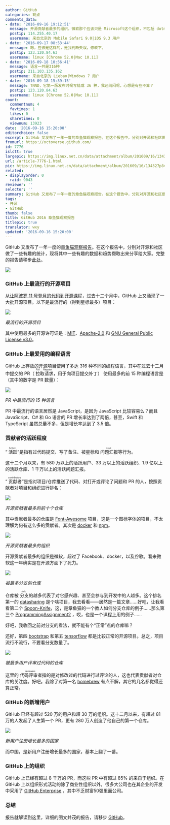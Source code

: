 ```yaml
---
author: GitHub
categories: 观点
comments_data:
- date: '2016-09-16 19:12:51'
  message: 开源贡献者最多的组织，微软那个应该只是 Microsoft这个组织，不包括 dotnet 这个组织吧
  postip: 114.255.40.17
  username: 来自北京的 Mobile Safari 9.0|iOS 9.3 用户
- date: '2016-09-17 08:53:44'
  message: 嗯，应该是这样的，是我判断失误，修改下。
  postip: 123.120.84.63
  username: linux [Chrome 52.0|Mac 10.11]
- date: '2016-09-18 10:56:41'
  message: 语言一共是316种
  postip: 211.103.135.162
  username: 来自北京的 Liebao|Windows 7 用户
- date: '2016-09-18 15:39:15'
  message: TNND，它第一版发布时候写错成 36 种，我还纳闷呢，心想是有些不算？
  postip: 123.120.84.63
  username: linux [Chrome 52.0|Mac 10.11]
count:
  commentnum: 4
  favtimes: 1
  likes: 0
  sharetimes: 0
  viewnum: 13923
date: '2016-09-16 15:20:00'
editorchoice: false
excerpt: GitHub 又发布了一年一度的章鱼猫观察报告。在这个报告中，分别对开源和社区做了一些有趣的统计，现将其中一些有趣的数据和趋势撷取出来分享给大家。
fromurl: https://octoverse.github.com/
id: 7776
islctt: true
largepic: https://img.linux.net.cn/data/attachment/album/201609/16/134327p8vbxk87v7vp9bvp.jpg
url: /article-7776-1.html
pic: https://img.linux.net.cn/data/attachment/album/201609/16/134327p8vbxk87v7vp9bvp.jpg.thumb.jpg
related:
- displayorder: 0
  raid: 9043
reviewer: ''
selector: ''
summary: GitHub 又发布了一年一度的章鱼猫观察报告。在这个报告中，分别对开源和社区做了一些有趣的统计，现将其中一些有趣的数据和趋势撷取出来分享给大家。
tags:
- 开源
- GitHub
thumb: false
title: GitHub 2016 章鱼猫观察报告
titlepic: true
translator: wxy
updated: '2016-09-16 15:20:00'
---
```


GitHub 又发布了一年一度的[章鱼猫观察报告](https://octoverse.github.com/)。在这个报告中，分别对开源和社区做了一些有趣的统计，现将其中一些有趣的数据和趋势撷取出来分享给大家。完整的报告请移步[此处](https://octoverse.github.com/)。


![](/data/attachment/album/201609/16/134327p8vbxk87v7vp9bvp.jpg)


### GitHub 上最流行的开源项目


从[让阿波罗 11 号登月的代码](https://github.com/chrislgarry/Apollo-11)到[开源课程](https://github.com/FreeCodeCamp/FreeCodeCamp)，过去十二个月中，GitHub 上又涌现了一大批开源项目。以下是最流行的（得到星标最多）项目：


![](/data/attachment/album/201609/16/135241qlxxe1qrzigasaee.jpg)


*最流行的开源项目*


其中使用最多的开源许可证是：[MIT](http://choosealicense.com/licenses/mit/)、[Apache-2.0](http://choosealicense.com/licenses/apache-2.0/) 和 [GNU General Public License v3.0](http://choosealicense.com/licenses/gpl-3.0/)。


### GitHub 上最爱用的编程语言


GitHub 上存放的开源项目使用了多达 316 种不同的编程语言，其中在过去十二月中提交的 PR（<ruby> 拉取请求 <rp>  （ </rp> <rt>  Pull Request </rt> <rp>  ） </rp></ruby>，用于向项目提交补丁） 使用最多的前 15 种编程语言是（其中的数字是 PR 数量）：


![](/data/attachment/album/201609/16/140520jz9n9wwppp8pqp7p.jpg)


*PR 中最流行的 15 种语言*


PR 中最流行的语言居然是 JavaScript，是因为 JavaScript 比较容易么？而且 JavaScript、C# 和 Go 语言的 PR 增长率达到了两倍，甚至，Swift 和 TypeScript 虽然总量不多，但是增长率达到了 3.5 倍。


### 贡献者的活跃程度


“<ruby> 活跃 <rp>  （ </rp> <rt>  Active </rt> <rp>  ） </rp></ruby>”是指有过代码提交、写了备注、被星标和<ruby> 问题汇报 <rp>  （ </rp> <rt>  issue </rt> <rp>  ） </rp></ruby>等行为。


这十二个月以来，有 580 万以上的活跃用户、33 万以上的活跃组织、1.9 亿以上的活跃仓库、1 千万以上的活跃问题汇报。


“<ruby> 贡献者 <rp>  （ </rp> <rt>  contributors </rt> <rp>  ） </rp></ruby>”是指对项目/仓库推送了代码、对打开或评论了问题和 PR 的人，按照贡献者对项目和组织进行排名：


![](/data/attachment/album/201609/16/141926ux0c9sc0uex95ivx.jpg)


*开源贡献者最多的前十个仓库*


其中贡献者最多的仓库是 [Font-Awesome](https://github.com/FortAwesome/Font-Awesome) 项目，这是一个图标字体的项目，不太理解为何有这么多的贡献者。其次是 [docker](https://github.com/docker/docker) 和 [npm](https://github.com/npm/npm)。


![](/data/attachment/album/201609/16/143111usshhhs8brb55kwr.jpg)


*开源贡献者最多的组织*


开源贡献者最多的组织是微软，超过了 Facebook、docker，以及谷歌。看来微软这一年确实是在开源方面下了死力。


![](/data/attachment/album/201609/16/143347zqvivvsvvdbabq35.jpg)


*被最多分支的仓库*


仓库被<ruby> 分支 <rp>  （ </rp> <rt>  fork </rt> <rp>  ） </rp></ruby>的越多代表了对它感兴趣、甚至会参与到开发中的人越多。这个排名第一的 [datasharing](https://github.com/jtleek/datasharing) 是个啥项目，我去看看——居然是一篇文章……好吧，让我看看第二个 [Spoon-Knife](https://github.com/octocat/Spoon-Knife)，这，是章鱼猫的一个教人如何分支仓库的例子……那么第三个 [ProgrammingAssignment2](https://github.com/rdpeng/ProgrammingAssignment2) ，哎，也是一个课程上用的例子……


好吧，我收回之前对分支的看法，就不能有个“正常”点的仓库嘛？


还好，第四 [bootstrap](https://github.com/twbs/bootstrap) 和第五 [tensorflow](https://github.com/tensorflow/tensorflow) 都是比较正常的开源项目。总之，项目流行不流行，不要看分支数量了。


![](/data/attachment/album/201609/16/143347w3m74zmm3ubd2b4d.jpg)


*被最多用户评审过代码的仓库*


这里的<ruby> 代码评审者 <rp>  （ </rp> <rt>  reviewers </rt> <rp>  ） </rp></ruby>指的是对修改过的代码进行过评论的人，这也代表贡献者对仓库的关注度。好吧。我除了对第一名 [homebrew](https://github.com/Homebrew/homebrew) 有点不解，其它的几名都觉得还算正常。


### GitHub 的新增用户


GitHub 已经有超过 520 万的用户和超 30 万的组织。这十二月以来，有超过 81 万的人发起了人生第一个 PR，更有 280 万人创造了他自己的第一个仓库。


![](/data/attachment/album/201609/16/150132x8vtqkrvhcy88kqh.jpg)


*新用户注册增长最多的国家*


而中国，是新用户注册增长最多的国家，基本上翻了一番。


### GitHub 上的组织


GitHub 上已经有超过 8 千万的 PR，而这些 PR 中有超过 85% 的来自于组织。在 GitHub 上以组织形式活动的除了商业性组织以外，很多大公司也在其企业的开发中采用了 [GitHub Enterprise](https://enterprise.github.com/home) ，其中不乏财富50强里面公司。


### 总结


报告就解读到这里，详细的图文并茂的报告，请移步 [GitHub](https://octoverse.github.com/)。